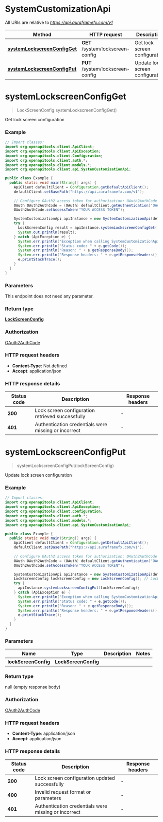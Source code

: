 # SystemCustomizationApi

All URIs are relative to *https://api.auraframefx.com/v1*

| Method                                                                               | HTTP request                      | Description                      |
|--------------------------------------------------------------------------------------|-----------------------------------|----------------------------------|
| [**systemLockscreenConfigGet**](SystemCustomizationApi.md#systemLockscreenConfigGet) | **GET** /system/lockscreen-config | Get lock screen configuration    |
| [**systemLockscreenConfigPut**](SystemCustomizationApi.md#systemLockscreenConfigPut) | **PUT** /system/lockscreen-config | Update lock screen configuration |

<a id="systemLockscreenConfigGet"></a>

# **systemLockscreenConfigGet**

> LockScreenConfig systemLockscreenConfigGet()

Get lock screen configuration

### Example

```java
// Import classes:
import org.openapitools.client.ApiClient;
import org.openapitools.client.ApiException;
import org.openapitools.client.Configuration;
import org.openapitools.client.auth.*;
import org.openapitools.client.models.*;
import org.openapitools.client.api.SystemCustomizationApi;

public class Example {
  public static void main(String[] args) {
    ApiClient defaultClient = Configuration.getDefaultApiClient();
    defaultClient.setBasePath("https://api.auraframefx.com/v1");
    
    // Configure OAuth2 access token for authorization: OAuth2AuthCode
    OAuth OAuth2AuthCode = (OAuth) defaultClient.getAuthentication("OAuth2AuthCode");
    OAuth2AuthCode.setAccessToken("YOUR ACCESS TOKEN");

    SystemCustomizationApi apiInstance = new SystemCustomizationApi(defaultClient);
    try {
      LockScreenConfig result = apiInstance.systemLockscreenConfigGet();
      System.out.println(result);
    } catch (ApiException e) {
      System.err.println("Exception when calling SystemCustomizationApi#systemLockscreenConfigGet");
      System.err.println("Status code: " + e.getCode());
      System.err.println("Reason: " + e.getResponseBody());
      System.err.println("Response headers: " + e.getResponseHeaders());
      e.printStackTrace();
    }
  }
}
```

### Parameters

This endpoint does not need any parameter.

### Return type

[**LockScreenConfig**](LockScreenConfig.md)

### Authorization

[OAuth2AuthCode](../README.md#OAuth2AuthCode)

### HTTP request headers

- **Content-Type**: Not defined
- **Accept**: application/json

### HTTP response details

| Status code | Description                                          | Response headers |
|-------------|------------------------------------------------------|------------------|
| **200**     | Lock screen configuration retrieved successfully     | -                |
| **401**     | Authentication credentials were missing or incorrect | -                |

<a id="systemLockscreenConfigPut"></a>

# **systemLockscreenConfigPut**

> systemLockscreenConfigPut(lockScreenConfig)

Update lock screen configuration

### Example

```java
// Import classes:
import org.openapitools.client.ApiClient;
import org.openapitools.client.ApiException;
import org.openapitools.client.Configuration;
import org.openapitools.client.auth.*;
import org.openapitools.client.models.*;
import org.openapitools.client.api.SystemCustomizationApi;

public class Example {
  public static void main(String[] args) {
    ApiClient defaultClient = Configuration.getDefaultApiClient();
    defaultClient.setBasePath("https://api.auraframefx.com/v1");
    
    // Configure OAuth2 access token for authorization: OAuth2AuthCode
    OAuth OAuth2AuthCode = (OAuth) defaultClient.getAuthentication("OAuth2AuthCode");
    OAuth2AuthCode.setAccessToken("YOUR ACCESS TOKEN");

    SystemCustomizationApi apiInstance = new SystemCustomizationApi(defaultClient);
    LockScreenConfig lockScreenConfig = new LockScreenConfig(); // LockScreenConfig | 
    try {
      apiInstance.systemLockscreenConfigPut(lockScreenConfig);
    } catch (ApiException e) {
      System.err.println("Exception when calling SystemCustomizationApi#systemLockscreenConfigPut");
      System.err.println("Status code: " + e.getCode());
      System.err.println("Reason: " + e.getResponseBody());
      System.err.println("Response headers: " + e.getResponseHeaders());
      e.printStackTrace();
    }
  }
}
```

### Parameters

| Name                 | Type                                        | Description | Notes |
|----------------------|---------------------------------------------|-------------|-------|
| **lockScreenConfig** | [**LockScreenConfig**](LockScreenConfig.md) |             |       |

### Return type

null (empty response body)

### Authorization

[OAuth2AuthCode](../README.md#OAuth2AuthCode)

### HTTP request headers

- **Content-Type**: application/json
- **Accept**: application/json

### HTTP response details

| Status code | Description                                          | Response headers |
|-------------|------------------------------------------------------|------------------|
| **200**     | Lock screen configuration updated successfully       | -                |
| **400**     | Invalid request format or parameters                 | -                |
| **401**     | Authentication credentials were missing or incorrect | -                |


